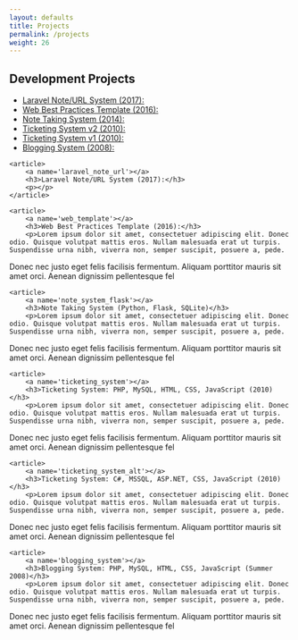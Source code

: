 ```yaml
---
layout: defaults
title: Projects
permalink: /projects
weight: 26
---
```


<section>
<div class='inner-section'>
<h2>Development Projects</h2>
    <article>
        <ul>
            <li><a href='#laravel_note_url'>Laravel Note/URL System (2017):</a></li>
            <li><a href='#web_template'>Web Best Practices Template (2016):</a></li>
            <li><a href='#note_system_flask'>Note Taking System (2014):</a></li>
            <li><a href='#ticketing_system_alt'>Ticketing System v2 (2010):</a></li>
            <li><a href='#ticketing_system'>Ticketing System v1 (2010):</a></li>
            <li><a href='blogging_system'>Blogging System (2008):</a></li>
        </ul>
    </article>

    <article>
        <a name='laravel_note_url'></a>
        <h3>Laravel Note/URL System (2017):</h3>
        <p></p>
    </article>

    <article>
        <a name='web_template'></a>
        <h3>Web Best Practices Template (2016):</h3>
        <p>Lorem ipsum dolor sit amet, consectetuer adipiscing elit. Donec odio. Quisque volutpat mattis eros. Nullam malesuada erat ut turpis. Suspendisse urna nibh, viverra non, semper suscipit, posuere a, pede.

Donec nec justo eget felis facilisis fermentum. Aliquam porttitor mauris sit amet orci. Aenean dignissim pellentesque fel</p>
    </article>

    <article>
        <a name='note_system_flask'></a>
        <h3>Note Taking System (Python, Flask, SQLite)</h3>
        <p>Lorem ipsum dolor sit amet, consectetuer adipiscing elit. Donec odio. Quisque volutpat mattis eros. Nullam malesuada erat ut turpis. Suspendisse urna nibh, viverra non, semper suscipit, posuere a, pede.

Donec nec justo eget felis facilisis fermentum. Aliquam porttitor mauris sit amet orci. Aenean dignissim pellentesque fel</p>
    </article>

    <article>
        <a name='ticketing_system'></a>
        <h3>Ticketing System: PHP, MySQL, HTML, CSS, JavaScript (2010)</h3>
        <p>Lorem ipsum dolor sit amet, consectetuer adipiscing elit. Donec odio. Quisque volutpat mattis eros. Nullam malesuada erat ut turpis. Suspendisse urna nibh, viverra non, semper suscipit, posuere a, pede.

Donec nec justo eget felis facilisis fermentum. Aliquam porttitor mauris sit amet orci. Aenean dignissim pellentesque fel</p>
    </article>

    <article>
        <a name='ticketing_system_alt'></a>
        <h3>Ticketing System: C#, MSSQL, ASP.NET, CSS, JavaScript (2010)</h3>
        <p>Lorem ipsum dolor sit amet, consectetuer adipiscing elit. Donec odio. Quisque volutpat mattis eros. Nullam malesuada erat ut turpis. Suspendisse urna nibh, viverra non, semper suscipit, posuere a, pede.

Donec nec justo eget felis facilisis fermentum. Aliquam porttitor mauris sit amet orci. Aenean dignissim pellentesque fel</p>
    </article>

    <article>
        <a name='blogging_system'></a>
        <h3>Blogging System: PHP, MySQL, HTML, CSS, JavaScript (Summer 2008)</h3>
        <p>Lorem ipsum dolor sit amet, consectetuer adipiscing elit. Donec odio. Quisque volutpat mattis eros. Nullam malesuada erat ut turpis. Suspendisse urna nibh, viverra non, semper suscipit, posuere a, pede.

Donec nec justo eget felis facilisis fermentum. Aliquam porttitor mauris sit amet orci. Aenean dignissim pellentesque fel</p>
    </article>
</div><!-- inner-section -->
</section>